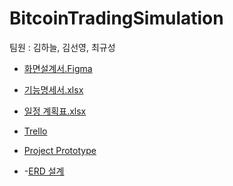 # BitcoinTradingSimulation
팀원 : 김하늘, 김선영, 최규성
- [화면설계서.Figma](https://www.figma.com/board/BFmLHrjKq5z6Z0RRRS9b8I/%EB%B0%95%EC%A2%85%EC%A7%84%EA%B5%90%EC%88%98%EB%8B%98%EC%88%98%EC%97%85?node-id=0-1&p=f&t=ZvmMGWgxHeZO9tJK-0)

- [기능명세서.xlsx](https://docs.google.com/spreadsheets/d/1n1dAEzzVtXv3MojAza1yGFPC7qkycX9U5mBcTXcR7dE/edit?gid=0#gid=0)

- [일정 계획표.xlsx](https://docs.google.com/spreadsheets/d/15uY5jxtqNZb9Xt1j05D_rwasjSh6K95HCLDg_YM99oY/edit#gid=0)

- [Trello](https://trello.com/b/FAkQB5LI/bitcoin)

- [Project Prototype](https://github.com/kimhaneu1/bitcoin_trading_simulation/wiki/Project-Prototype)

- -[ERD 설계](https://www.erdcloud.com/d/4pFNJiMrzmCT5s4KL)

